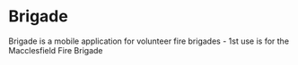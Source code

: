 # Brigade
Brigade is a mobile application for volunteer fire brigades - 1st use is for the Macclesfield Fire Brigade
